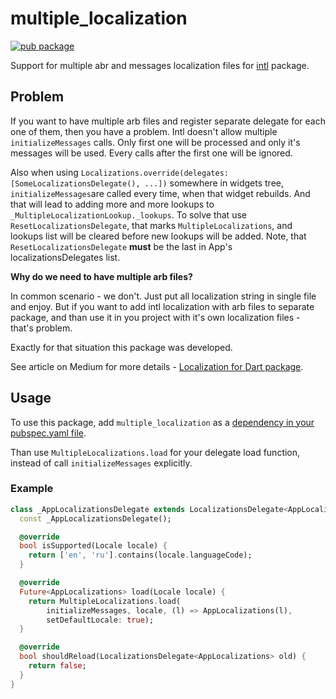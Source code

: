 # multiple_localization

[![pub package](https://img.shields.io/pub/v/multiple_localization)](https://pub.dartlang.org/packages/multiple_localization)

Support for multiple abr and messages localization files for [intl](https://pub.dev/packages/intl) package.

## Problem

If you want to have multiple arb files and register separate delegate for each one of them,
then you have a problem. Intl doesn't allow multiple `initializeMessages` calls. Only
first one will be processed and only it's messages will be used. Every calls after the first one
will be ignored.

Also when using `Localizations.override(delegates: [SomeLocalizationsDelegate(), ...])` somewhere in widgets tree, `initializeMessages`are called every time, when that widget rebuilds. And that will lead to adding more and more lookups to `_MultipleLocalizationLookup._lookups`. To solve that use `ResetLocalizationsDelegate`, that marks `MultipleLocalizations`, and lookups list will be cleared before new lookups will be added. Note, that `ResetLocalizationsDelegate` **must** be the last in App's localizationsDelegates list.

**Why do we need to have multiple arb files?**

In common scenario - we don't. Just put all localization string in single file and enjoy.
But if you want to add intl localization with arb files to separate package, and than use
it in you project with it's own localization files - that's problem.

Exactly for that situation this package was developed.

See article on Medium for more details - [Localization for Dart package](https://medium.com/@greymag/localization-for-dart-package-8ca2f56ea971).

## Usage

To use this package, add `multiple_localization` as a [dependency in your pubspec.yaml file](https://flutter.dev/platform-plugins/).

Than use `MultipleLocalizations.load` for your delegate load function, instead of call `initializeMessages` explicitly.

### Example

```dart
class _AppLocalizationsDelegate extends LocalizationsDelegate<AppLocalizations> {
  const _AppLocalizationsDelegate();

  @override
  bool isSupported(Locale locale) {
    return ['en', 'ru'].contains(locale.languageCode);
  }

  @override
  Future<AppLocalizations> load(Locale locale) {
    return MultipleLocalizations.load(
        initializeMessages, locale, (l) => AppLocalizations(l),
        setDefaultLocale: true);
  }

  @override
  bool shouldReload(LocalizationsDelegate<AppLocalizations> old) {
    return false;
  }
}
```
